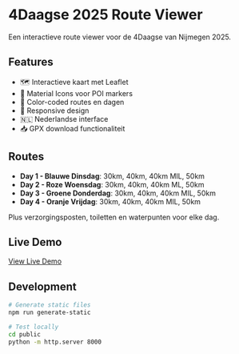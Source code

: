 # 4Daagse 2025 Route Viewer

Een interactieve route viewer voor de 4Daagse van Nijmegen 2025.

## Features

- 🗺️ Interactieve kaart met Leaflet
- 📍 Material Icons voor POI markers
- 🎨 Color-coded routes en dagen
- 📱 Responsive design
- 🇳🇱 Nederlandse interface
- 📥 GPX download functionaliteit

## Routes

- **Day 1 - Blauwe Dinsdag**: 30km, 40km, 40km MIL, 50km
- **Day 2 - Roze Woensdag**: 30km, 40km, 40km ML, 50km  
- **Day 3 - Groene Donderdag**: 30km, 40km, 40km MIL, 50km
- **Day 4 - Oranje Vrijdag**: 30km, 40km, 40km MIL, 50km

Plus verzorgingsposten, toiletten en waterpunten voor elke dag.

## Live Demo

[View Live Demo](https://yourusername.github.io/4daagse-2025-routes/)

## Development

```bash
# Generate static files
npm run generate-static

# Test locally
cd public
python -m http.server 8000
```

